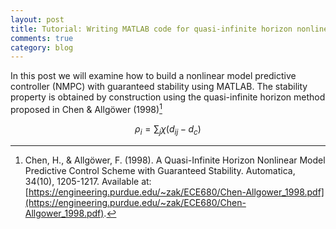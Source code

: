 ```yaml
---
layout: post
title: Tutorial: Writing MATLAB code for quasi-infinite horizon nonlinear model predictive control
comments: true
category: blog
---
```


In this post we will examine how to build a nonlinear model predictive controller (NMPC) with guaranteed stability using MATLAB. The stability property is obtained by construction using the quasi-infinite horizon method proposed in Chen & Allgöwer (1998)[^Chen1998]

$$
\begin{equation}
	\rho_{i}=\sum_{j}\chi(d_{ij}-d_{c})
\end{equation}
$$

[^Chen1998]: Chen, H., & Allgöwer, F. (1998). A Quasi-Infinite Horizon Nonlinear Model Predictive Control Scheme with Guaranteed Stability. Automatica, 34(10), 1205-1217. Available at: [https://engineering.purdue.edu/~zak/ECE680/Chen-Allgower_1998.pdf](https://engineering.purdue.edu/~zak/ECE680/Chen-Allgower_1998.pdf).
